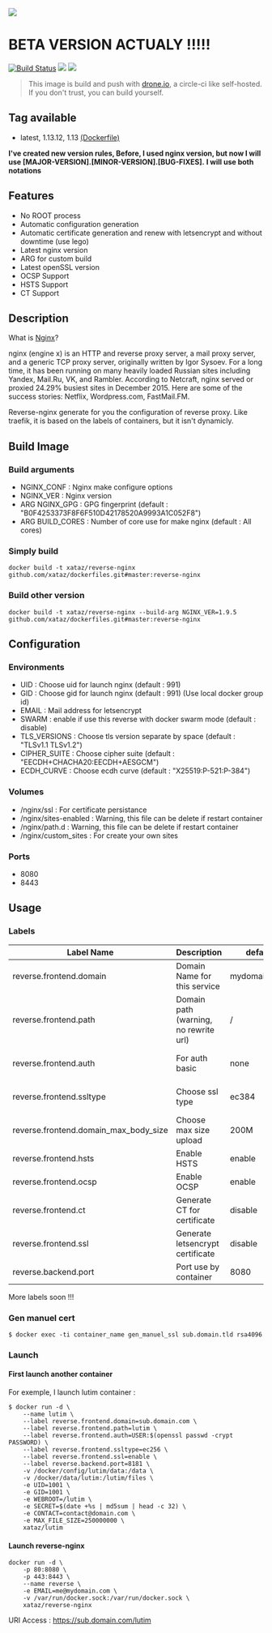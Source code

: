 ![](http://nginx.org/nginx.png)

# BETA VERSION ACTUALY !!!!!
[![Build Status](https://drone.xataz.net/api/badges/xataz/docker-reverse-nginx/status.svg)](https://drone.xataz.net/xataz/docker-reverse-nginx)
[![](https://images.microbadger.com/badges/image/xataz/reverse-nginx.svg)](https://microbadger.com/images/xataz/reverse-nginx "Get your own image badge on microbadger.com")
[![](https://images.microbadger.com/badges/version/xataz/reverse-nginx.svg)](https://microbadger.com/images/xataz/reverse-nginx "Get your own version badge on microbadger.com")

> This image is build and push with [drone.io](https://github.com/drone/drone), a circle-ci like self-hosted.
> If you don't trust, you can build yourself.

## Tag available
* latest, 1.13.12, 1.13 [(Dockerfile)](https://github.com/xataz/docker-reverse-nginx/blob/master/Dockerfile)

**I've created new version rules, Before, I used nginx version, but now I will use [MAJOR-VERSION].[MINOR-VERSION].[BUG-FIXES].**
**I will use both notations**

## Features
* No ROOT process
* Automatic configuration generation
* Automatic certificate generation and renew with letsencrypt and without downtime (use lego)
* Latest nginx version
* ARG for custom build
* Latest openSSL version
* OCSP Support
* HSTS Support
* CT Support

## Description
What is [Nginx](http://nginx.org)?

nginx (engine x) is an HTTP and reverse proxy server, a mail proxy server, and a generic TCP proxy server, originally written by Igor Sysoev. For a long time, it has been running on many heavily loaded Russian sites including Yandex, Mail.Ru, VK, and Rambler. According to Netcraft, nginx served or proxied 24.29% busiest sites in December 2015. Here are some of the success stories: Netflix, Wordpress.com, FastMail.FM.

Reverse-nginx generate for you the configuration of reverse proxy. Like traefik, it is based on the labels of containers, but it isn't dynamicly.

## Build Image
### Build arguments
* NGINX_CONF : Nginx make configure options
* NGINX_VER : Nginx version
* ARG NGINX_GPG : GPG fingerprint (default : "B0F4253373F8F6F510D42178520A9993A1C052F8")
* ARG BUILD_CORES : Number of core use for make nginx (default : All cores)

### Simply build
```shell
docker build -t xataz/reverse-nginx github.com/xataz/dockerfiles.git#master:reverse-nginx
```
### Build other version
```shell
docker build -t xataz/reverse-nginx --build-arg NGINX_VER=1.9.5 github.com/xataz/dockerfiles.git#master:reverse-nginx
```

## Configuration
### Environments
* UID : Choose uid for launch nginx (default : 991)
* GID : Choose gid for launch nginx (default : 991) (Use local docker group id)
* EMAIL : Mail address for letsencrypt
* SWARM : enable if use this reverse with docker swarm mode (default : disable)
* TLS_VERSIONS : Choose tls version separate by space (default : "TLSv1.1 TLSv1.2")
* CIPHER_SUITE : Choose cipher suite (default : "EECDH+CHACHA20:EECDH+AESGCM")
* ECDH_CURVE : Choose ecdh curve (default : "X25519:P-521:P-384")

### Volumes
* /nginx/ssl : For certificate persistance
* /nginx/sites-enabled : Warning, this file can be delete if restart container
* /nginx/path.d : Warning, this file can be delete if restart container 
* /nginx/custom_sites : For create your own sites

### Ports
* 8080
* 8443

## Usage
### Labels
| Label Name | Description | default | value |
| ---------- | ----------- | ------- | ----- |
| reverse.frontend.domain | Domain Name for this service | mydomain.local | valid domain name (For multiple domains, separate by comma) |
| reverse.frontend.path | Domain path (warning, no rewrite url) | / | valid path, with / |
| reverse.frontend.auth | For auth basic | none | user:encryptpassword (For multiple auth, separate by comma) |
| reverse.frontend.ssltype | Choose ssl type | ec384 | rsa2048, rsa4096, rsa8192, ec256 or ec384 |
| reverse.frontend.domain\_max\_body\_size | Choose max size upload | 200M | Numeric value with unit (K,M,G,T) |
| reverse.frontend.hsts | Enable HSTS | enable | enable or disable |
| reverse.frontend.ocsp | Enable OCSP | enable | enable or disable |
| reverse.frontend.ct | Generate CT for certificate | disable | enable or disable |
| reverse.frontend.ssl | Generate letsencrypt certificate | disable | enable or disable |
| reverse.backend.port | Port use by container | 8080 | Valid port number |

More labels soon !!!

### Gen manuel cert
```shell
$ docker exec -ti container_name gen_manuel_ssl sub.domain.tld rsa4096
```

### Launch
#### First launch another container
For exemple, I launch lutim container :
```shell
$ docker run -d \
    --name lutim \
    --label reverse.frontend.domain=sub.domain.com \
    --label reverse.frontend.path=lutim \
    --label reverse.frontend.auth=USER:$(openssl passwd -crypt PASSWORD) \
    --label reverse.frontend.ssltype=ec256 \
    --label reverse.frontend.ssl=enable \
    --label reverse.backend.port=8181 \
    -v /docker/config/lutim/data:/data \
    -v /docker/data/lutim:/lutim/files \
    -e UID=1001 \
    -e GID=1001 \
    -e WEBROOT=/lutim \
    -e SECRET=$(date +%s | md5sum | head -c 32) \
    -e CONTACT=contact@domain.com \
    -e MAX_FILE_SIZE=250000000 \
    xataz/lutim
```


#### Launch reverse-nginx
```shell
docker run -d \
	-p 80:8080 \
	-p 443:8443 \
    --name reverse \
    -e EMAIL=me@mydomain.com \
    -v /var/run/docker.sock:/var/run/docker.sock \
	xataz/reverse-nginx
```

URI Access : https://sub.domain.com/lutim
